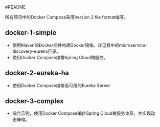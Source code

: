 #README

所有项目中的Docker Compose采用Version 2 file format编写。





## docker-1-simple

* 使用Maven的Docker插件构建Docker镜像。详见其中的microservice-discovery-eureka目录。
* 使用Docker Compose编排Spring Cloud微服务。





## docker-2-eureka-ha

* 使用Docker Compose编排高可用的Eureka Server





##  docker-3-complex

* 综合示例，使用Docker Compose编排Spring Cloud微服务体系，并实现动态伸缩。